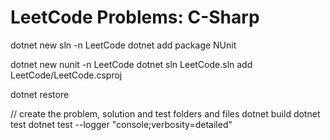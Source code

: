 # LeetCode Problems: C-Sharp

dotnet new sln -n LeetCode
dotnet add package NUnit

dotnet new nunit -n LeetCode
dotnet sln LeetCode.sln add LeetCode/LeetCode.csproj

dotnet restore

// create the problem, solution and test folders and files
dotnet build
dotnet test
dotnet test --logger "console;verbosity=detailed"
